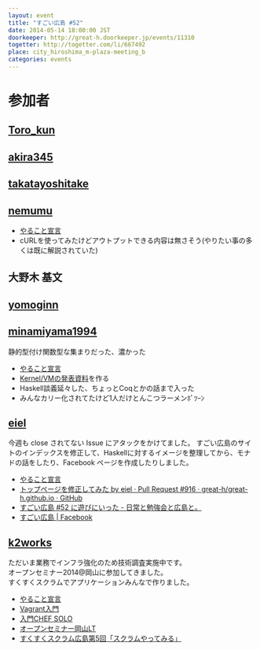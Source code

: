 ```yaml
---
layout: event
title: "すごい広島 #52"
date: 2014-05-14 18:00:00 JST
doorkeeper: http://great-h.doorkeeper.jp/events/11310
togetter: http://togetter.com/li/667492
place: city_hiroshima_m-plaza-meeting_b
categories: events
---
```


# 参加者


## [Toro_kun](https://twitter.com/Toro_kun)


## [akira345](https://github.com/akira345)


## [takatayoshitake](http://twitter.com/takatayoshitake)


## [nemumu](https://github.com/nemumu)

* [やること宣言](https://github.com/great-h/great-h.github.io/issues/911)
* cURLを使ってみたけどアウトプットできる内容は無さそう(やりたい事の多くは既に解説されていた)


## 大野木 基文


## [yomoginn](https://github.com/yomoginn)


## [minamiyama1994](https://github.com/minamiyama1994)

静的型付け関数型な集まりだった、濃かった

* [やること宣言](https://github.com/great-h/great-h.github.io/issues/906)
* [Kernel/VMの発表資料](https://docs.google.com/presentation/d/19CqtAnfRbwrNQcGQZ1QLtB7ylOUzeZ91URk6iFGBENk/edit?usp=sharing)を作る
* Haskell談義延々した、ちょっとCoqとかの話まで入った
* みんなカリー化されてたけど1人だけとんこつラーメンﾎﾟﾂｰﾝ


## [eiel](http://eiel.info/)

今週も close されてない Issue にアタックをかけてました。
すごい広島のサイトのインデックスを修正して、Haskellに対するイメージを整理してから、モナドの話をしたり、Facebook ページを作成したりしました。

* [やること宣言](https://github.com/great-h/great-h.github.io/issues/908)
* [トップページを修正してみた by eiel · Pull Request #916 · great-h/great-h.github.io · GitHub](https://github.com/great-h/great-h.github.io/pull/916)
* [すごい広島 #52 に遊びにいった - 日常と勉強会と広島と。](http://eielh-life.tumblr.com/post/85765488823/52)
* [すごい広島 | Facebook](https://www.facebook.com/great.hiroshima)


## [k2works](https://github.com/k2works)

ただいま業務でインフラ強化のため技術調査実施中です。  
オープンセミナー2014@岡山に参加してきました。  
すくすくスクラムでアプリケーションみんなで作りました。

* [やること宣言](https://github.com/great-h/great-h.github.io/issues/917)
* [Vagrant入門](https://github.com/k2works/vagrant_introduction#4)
* [入門CHEF SOLO](https://github.com/k2works/chef_solo_introduction#8)
* [オープンセミナー岡山LT](http://www.slideshare.net/kakimomokuri/2014-34946008)
* [すくすくスクラム広島第5回「スクラムやってみる」](https://github.com/k2works/sukusuku)
